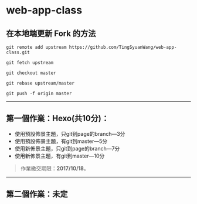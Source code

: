 # web-app-class

## 在本地端更新 Fork 的方法
`git remote add upstream https://github.com/TingSyuanWang/web-app-class.git`

`git fetch upstream`

`git checkout master`

`git rebase upstream/master`

`git push -f origin master`

***

## 第一個作業：Hexo(共10分)：

* 使用預設佈景主題，只git到page的branch&mdash;3分
* 使用預設佈景主題，有git到master&mdash;5分
* 使用新佈景主題，只git到page的branch&mdash;7分
* 使用新佈景主題，有git到master&mdash;10分

> 作業繳交期限：**2017/10/18**。

***

## 第二個作業：未定

